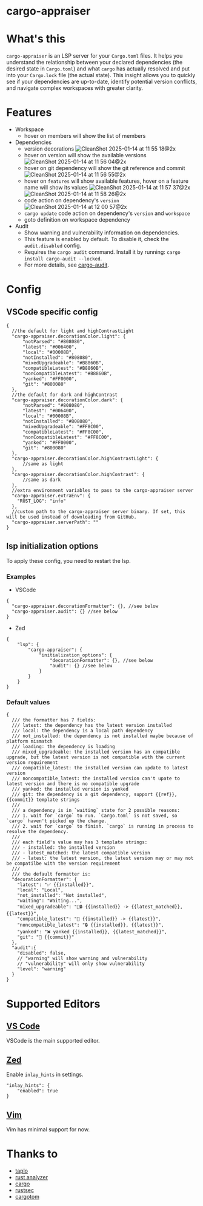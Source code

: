 # cargo-appraiser

# What's this

`cargo-appraiser` is an LSP server for your `Cargo.toml` files. It helps you understand the relationship between your declared dependencies (the desired state in `Cargo.toml`) and what `cargo` has actually resolved and put into your `Cargo.lock` file (the actual state). This insight allows you to quickly see if your dependencies are up-to-date, identify potential version conflicts, and navigate complex workspaces with greater clarity.

# Features

- Workspace
  - hover on members will show the list of members
- Dependencies
  - version decorations ![CleanShot 2025-01-14 at 11 55 18@2x](https://github.com/user-attachments/assets/bad3f5ae-6242-4998-9d14-6aed0ebd9845)
  - hover on version will show the available versions ![CleanShot 2025-01-14 at 11 56 04@2x](https://github.com/user-attachments/assets/d04c73f3-9010-4ca4-b2d9-85af6afe4b59)
  - hover on git dependency will show the git reference and commit ![CleanShot 2025-01-14 at 11 56 55@2x](https://github.com/user-attachments/assets/37b70a50-27bc-4ad5-a851-ffe338682c1c)
  - hover on `features` will show available features, hover on a feature name
    will show its values ![CleanShot 2025-01-14 at 11 57 37@2x](https://github.com/user-attachments/assets/df9fcdc7-9f7f-41e7-9fde-43f08fe7d7b4) ![CleanShot 2025-01-14 at 11 58 26@2x](https://github.com/user-attachments/assets/55b1d02b-d01f-486e-81af-282a8027be4d)
  - code action on dependency's `version`  ![CleanShot 2025-01-14 at 12 00 57@2x](https://github.com/user-attachments/assets/ad4eab3c-d47c-415c-84c9-cc3253f15306)
  - `cargo update` code action on dependency's `version` and `workspace`
  - goto definition on workspace dependency
- Audit
  - Show warning and vulnerability information on dependencies.
  - This feature is enabled by default. To disable it, check the `audit.disabled` config.
  - Requires the `cargo audit` command. Install it by running: `cargo install cargo-audit --locked`.
  - For more details, see [cargo-audit](https://crates.io/crates/cargo-audit).

# Config

## VSCode specific config

```jsonc
{
  //the default for light and highContrastLight
  "cargo-appraiser.decorationColor.light": {
      "notParsed": "#808080",
      "latest": "#006400",
      "local": "#00008B",
      "notInstalled": "#808080",
      "mixedUpgradeable": "#B8860B",
      "compatibleLatest": "#B8860B",
      "nonCompatibleLatest": "#B8860B",
      "yanked": "#FF0000",
      "git": "#800080"
  },
  //the default for dark and highContrast
  "cargo-appraiser.decorationColor.dark": {
      "notParsed": "#808080",
      "latest": "#006400",
      "local": "#00008B",
      "notInstalled": "#808080",
      "mixedUpgradeable": "#FF8C00",
      "compatibleLatest": "#FF8C00",
      "nonCompatibleLatest": "#FF8C00",
      "yanked": "#FF0000",
      "git": "#800080"
  },
  "cargo-appraiser.decorationColor.highContrastLight": {
      //same as light
  },
  "cargo-appraiser.decorationColor.highContrast": {
      //same as dark
  },
  //extra environment variables to pass to the cargo-appraiser server
  "cargo-appraiser.extraEnv": {
    "RUST_LOG": "info"
  },
  //custom path to the cargo-appraiser server binary. If set, this will be used instead of downloading from GitHub.
  "cargo-appraiser.serverPath": ""
}
```

##  lsp initialization options

To apply these config, you need to restart the lsp.

### Examples

- VSCode

```jsonc
{
  "cargo-appraiser.decorationFormatter": {}, //see below
  "cargo-appraiser.audit": {} //see below
}
```

- Zed

```jsonc
{
    "lsp": {
        "cargo-appraiser": {
            "initialization_options": {
                "decorationFormatter": {}, //see below
                "audit": {} //see below
            }
        }
    }
}

```

### Default values

```jsonc
{
  /// the formatter has 7 fields:
  /// latest: the dependency has the latest version installed
  /// local: the dependency is a local path dependency
  /// not_installed: the dependency is not installed maybe because of platform mismatch
  /// loading: the dependency is loading
  /// mixed_upgradeable: the installed version has an compatible upgrade, but the latest version is not compatible with the current version requirement
  /// compatible_latest: the installed version can update to latest version
  /// noncompatible_latest: the installed version can't upate to latest version and there is no compatible upgrade
  /// yanked: the installed version is yanked
  /// git: the dependency is a git dependency, support {{ref}}, {{commit}} template strings
  ///
  /// a dependency is in `waiting` state for 2 possible reasons:
  /// 1. wait for `cargo` to run. `Cargo.toml` is not saved, so `cargo` haven't picked up the change.
  /// 2. wait for `cargo` to finish. `cargo` is running in process to resolve the dependency.
  ///
  /// each field's value may has 3 template strings:
  /// - installed: the installed version
  /// - latest_matched: the latest compatible version
  /// - latest: the latest version, the latest version may or may not be compatilbe with the version requirement
  ///
  /// the default formatter is:
  "decorationFormatter": {
    "latest": "✅ {{installed}}",
    "local": "Local",
    "not_installed": "Not installed",
    "waiting": "Waiting...",
    "mixed_upgradeable": "🚀🔒 {{installed}} -> {{latest_matched}},  {{latest}}",
    "compatible_latest": "🚀 {{installed}} -> {{latest}}",
    "noncompatible_latest": "🔒 {{installed}}, {{latest}}",
    "yanked": "❌ yanked {{installed}}, {{latest_matched}}",
    "git": "🐙 {{commit}}"
  },
  "audit":{
    "disabled": false,
    // "warning" will show warning and vulnerability
    // "vulnerability" will only show vulnerability
    "level": "warning"
  }
}
```

# Supported Editors

## [VS Code](https://marketplace.visualstudio.com/items?itemName=washan.cargo-appraiser)

VSCode is the main supported editor.

## [Zed](https://github.com/washanhanzi/zed-cargo-appraiser)

Enable `inlay_hints` in settings.

```jsonc
"inlay_hints": {
	"enabled": true
}
```

## [Vim](https://github.com/washanhanzi/cargo-appraiser.nvim)

Vim has minimal support for now.

# Thanks to

- [taplo](https://github.com/tamasfe/taplo)
- [rust analyzer](https://github.com/rust-lang/rust-analyzer)
- [cargo](https://github.com/rust-lang/cargo)
- [rustsec](https://github.com/rustsec/rustsec)
- [cargotom](https://github.com/frederik-uni/cargotom)
